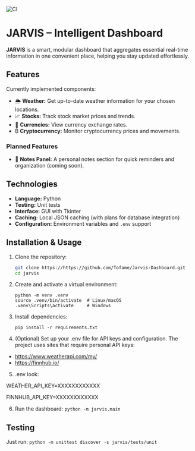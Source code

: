 ![CI](https://github.com/Tofame/Jarvis-Dashboard/actions/workflows/ci.yml/badge.svg)

# JARVIS – Intelligent Dashboard

**JARVIS** is a smart, modular dashboard that aggregates essential real-time information in one convenient place, helping you stay updated effortlessly.

## Features

Currently implemented components:
- 🌦️ **Weather:** Get up-to-date weather information for your chosen locations.
- 📈 **Stocks:** Track stock market prices and trends.
- 💱 **Currencies:** View currency exchange rates.
- ₿ **Cryptocurrency:** Monitor cryptocurrency prices and movements.

### Planned Features
- 📝 **Notes Panel:** A personal notes section for quick reminders and organization (coming soon).

## Technologies

- **Language:** Python  
- **Testing:** Unit tests
- **Interface:** GUI with Tkinter
- **Caching:** Local JSON caching (with plans for database integration)  
- **Configuration:** Environment variables and `.env` support  

## Installation & Usage

1. Clone the repository:  
   ```bash
   git clone https://https://github.com/Tofame/Jarvis-Dashboard.git
   cd jarvis
   ```
2. Create and activate a virtual environment:
   ```
   python -m venv .venv
   source .venv/bin/activate  # Linux/macOS  
   .venv\Scripts\activate     # Windows
   ```
3. Install dependencies:
   ```
   pip install -r requirements.txt
   ```
4. (Optional) Set up your .env file for API keys and configuration.
The project uses sites that require personal API keys:
- https://www.weatherapi.com/my/
- https://finnhub.io/

5. .env look:

WEATHER_API_KEY=XXXXXXXXXXXX

FINNHUB_API_KEY=XXXXXXXXXXXX

6. Run the dashboard:
```python -m jarvis.main```

## Testing
Just run:
```python -m unittest discover -s jarvis/tests/unit```
